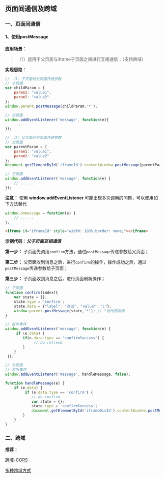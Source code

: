 ## 页面间通信及跨域

### 一、页面间通信

#### 1、使用postMessage

**应用场景**：

>（1）适用于父页面与iframe子页面之间进行互相通信；（支持跨域）

**实现思路**：
```javascript
// （1）子页面给父页面传递参数
// 子页面
var childParam = {
    param1: "value1",
    param2: "value2"
};
window.parent.postMessage(childParam,'*');

// 父页面
window.addEventListener('message', function(e){
    ......
});

// （2）父页面给子页面传递参数
// 父页面
var parentParam = {
    param1: "value1",
    param2: "value2"
};
document.getElementById('iframeId').contentWindow.postMessage(parentParam, "*");

// 子页面
window.addEventListener('message', function(e) {
    // ......
});
```

**注意：** 使用 **window.addEventListener** 可能出现多次调用的问题，可以使用如下方法替代
```javascript
window.onmessage = function(e) {
    // ......
};
```

```html
<iframe id="iframeId" style="width: 100%;border: none;"></iframe>
```

**示例代码**：***父子页面互相通信***

**第一步：** 子页面先调用`confirm`方法，通过`postMessage`传递参数给父页面；

**第二步：** 父页面收到消息之后，进行`confirm`的操作，操作成功之后，通过`postMessage`传递参数给子页面；

**第三步：** 子页面收到消息之后，进行页面刷新操作；

```javascript
// 子页面
function confirm(index){
    var state = {};
    state.type = 'confirm';
    state.data = {"label": "测试", "value": "1"};
    window.parent.postMessage(state,'*'); // *号代表同源
}

// 监听事件
window.addEventListener('message', function(e) {
     if (e.data) {
        if(e.data.type == "confirmSuccess") {
             // do refresh
        }
    }
 });

// 父页面
// 监听事件
window.addEventListener('message', handleMessage, false);

function handleMessage(e) {
    if (e.data) {
         if (e.data.type == 'confirm') {
            // do confirm
            var state = {};
            state.type = 'confirmSuccess';
            document.getElementById('iframeDivId').contentWindow.postMessage(state, "*");
        }
    }
}
```

### 二、跨域

**推荐：**

[跨域-CORS](https://github.com/caoyongxi/cors-demo/blob/master/%E8%B7%A8%E5%9F%9F-CORS.md)

[多种跨域方式](https://github.com/qq449245884/Blog/tree/master/%E5%A4%9A%E7%A7%8D%E8%B7%A8%E5%9F%9F%E6%96%B9%E5%BC%8F)

